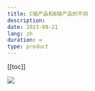 ```yaml
---
title: C端产品和B端产品的不同
description: 
date: 2023-09-21
lang: zh
duration: ∞
type: product
---
```

[[toc]]

<img src="https://cdn.jsdelivr.net/gh/senong2000/image/src%3Dhttp___5b0988e595225.cdn.sohucs.com_images_20190119_b222e6cf85c6431cbac831dc6fe79979.png%26refer%3Dhttp___5b0988e595225.cdn.sohucs.jpg"/>